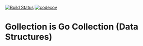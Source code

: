 [![Build Status](https://github.com/iwaltgen/gollection/workflows/build/badge.svg)](https://github.com/iwaltgen/gollection/actions)
[![codecov](https://codecov.io/gh/iwaltgen/collection/branch/master/graph/badge.svg)](https://codecov.io/gh/iwaltgen/collection)
# Gollection is Go Collection (Data Structures)
